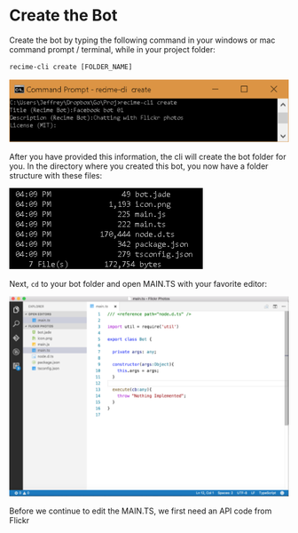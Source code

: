 # Create the Bot

Create the bot by typing the following command in your windows or mac command prompt / terminal, while in your project folder:

    recime-cli create [FOLDER_NAME]
    

![](create-bot.png)

After you have provided this information, the cli will create the bot folder for you. In the directory where you created this bot, you now have a folder structure with these files:

![](file-structure.png)


Next, `cd` to your bot folder and open MAIN.TS with your favorite editor:

![](faceboo-main.png)


Before we continue to edit the MAIN.TS, we first need an API code from Flickr


